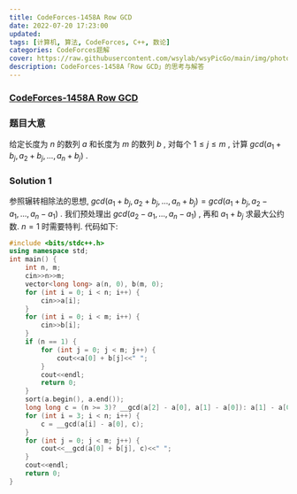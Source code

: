 ```yaml
---
title: CodeForces-1458A Row GCD  
date: 2022-07-20 17:23:00
updated:
tags: [计算机, 算法, CodeForces, C++, 数论]
categories: CodeForces题解
cover: https://raw.githubusercontent.com/wsylab/wsyPicGo/main/img/photo-1508671318294-1afb20379417
description: CodeForces-1458A「Row GCD」的思考与解答
---
```

### [CodeForces-1458A Row GCD](https://codeforces.com/problemset/problem/1458/A)
### 题目大意
给定长度为 $n$ 的数列 $a$ 和长度为 $m$ 的数列 $b$ , 对每个 $1\leq j\leq m$ , 计算 $gcd(a_1 + b_j, a_2 + b_j, ..., a_n + b_j)$ .
### Solution 1
参照辗转相除法的思想, $gcd(a_1 + b_j, a_2 + b_j, ..., a_n + b_j) = gcd(a_1 + b_j, a_2 - a_1, ..., a_n - a_1)$ . 我们预处理出 $gcd(a_2 - a_1, ..., a_n - a_1)$ , 再和 $a_1 + b_j$ 求最大公约数.
$n = 1$ 时需要特判.
代码如下:
```C++
#include <bits/stdc++.h>
using namespace std;
int main() {
    int n, m;
    cin>>n>>m;
    vector<long long> a(n, 0), b(m, 0);
    for (int i = 0; i < n; i++) {
        cin>>a[i];
    }
    for (int i = 0; i < m; i++) {
        cin>>b[i];
    }
    if (n == 1) {
        for (int j = 0; j < m; j++) {
            cout<<a[0] + b[j]<<" ";
        }
        cout<<endl;
        return 0;
    }
    sort(a.begin(), a.end());
    long long c = (n >= 3)? __gcd(a[2] - a[0], a[1] - a[0]): a[1] - a[0];
    for (int i = 3; i < n; i++) {
        c = __gcd(a[i] - a[0], c);
    }
    for (int j = 0; j < m; j++) {
        cout<<__gcd(a[0] + b[j], c)<<" ";
    }
    cout<<endl;
    return 0;
}
```